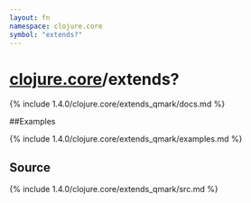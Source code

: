 ```yaml
---
layout: fn
namespace: clojure.core
symbol: "extends?"
---
```


# [clojure.core](../)/extends?

{% include 1.4.0/clojure.core/extends_qmark/docs.md %}

##Examples

{% include 1.4.0/clojure.core/extends_qmark/examples.md %}
## Source
{% include 1.4.0/clojure.core/extends_qmark/src.md %}


